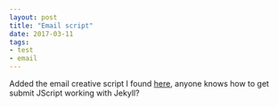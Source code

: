 ```yaml
---
layout: post
title: "Email script"
date: 2017-03-11
tags:
- test
- email
---
```

Added the email creative script I found <a href="https://github.com/dwyl/html-form-send-email-via-google-script-without-server">here</a>, anyone knows how to get submit JScript working with Jekyll?